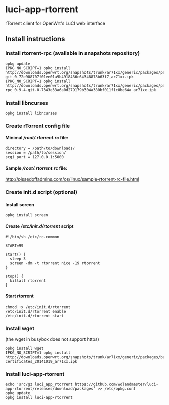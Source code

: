 # luci-app-rtorrent
rTorrent client for OpenWrt's LuCI web interface

## Install instructions

### Install rtorrent-rpc (available in snapshots repository)
```
opkg update
IPKG_NO_SCRIPT=1 opkg install http://downloads.openwrt.org/snapshots/trunk/ar71xx/generic/packages/packages/libtorrent_0.13.4-git-0-72e908707f01ee01a9b4918436c64348878b63f7_ar71xx.ipk
IPKG_NO_SCRIPT=1 opkg install http://downloads.openwrt.org/snapshots/trunk/ar71xx/generic/packages/packages/rtorrent-rpc_0.9.4-git-0-7343e33a6a0d279179b304a380bf011f1c8be64a_ar71xx.ipk
```

### Install libncurses
```
opkg install libncurses
```

### Create rTorrent config file

#### Minimal _/root/.rtorrent.rc_ file:
```
directory = /path/to/downloads/
session = /path/to/session/
scgi_port = 127.0.0.1:5000
```
#### Sample _/root/.rtorrent.rc_ file:
http://pissedoffadmins.com/os/linux/sample-rtorrent-rc-file.html

### Create init.d script (optional)

#### Install screen
```
opkg install screen
```

#### Create _/etc/init.d/rtorrent_ script
```
#!/bin/sh /etc/rc.common

START=99

start() {
  sleep 3
  screen -dm -t rtorrent nice -19 rtorrent
}

stop() {
  killall rtorrent
}
```

#### Start rtorrent
```
chmod +x /etc/init.d/rtorrent
/etc/init.d/rtorrent enable
/etc/init.d/rtorrent start
```

### Install wget
(the wget in  busybox does not support https)
```
opkg install wget
IPKG_NO_SCRIPT=1 opkg install http://downloads.openwrt.org/snapshots/trunk/ar71xx/generic/packages/base/ca-certificates_20141019_ar71xx.ipk
```

### Install luci-app-rtorrent
```
echo 'src/gz luci_app_rtorrent https://github.com/wolandmaster/luci-app-rtorrent/releases/download/packages' >> /etc/opkg.conf
opkg update
opkg install luci-app-rtorrent
```
